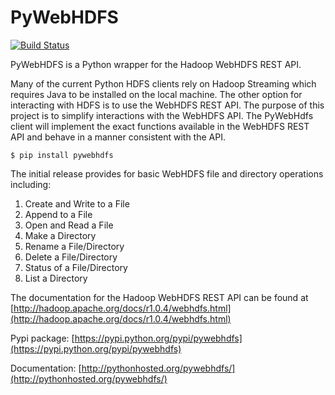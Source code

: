 # PyWebHDFS

[![Build Status](https://travis-ci.org/pywebhdfs/pywebhdfs.svg?branch=master)](https://travis-ci.org/pywebhdfs/pywebhdfs)

PyWebHDFS is a Python wrapper for the Hadoop WebHDFS REST API.

Many of the current Python HDFS clients rely on Hadoop Streaming which requires Java to be installed on the local machine. The other option for interacting with HDFS is to use the WebHDFS REST API.  The purpose of this project is to simplify interactions with the WebHDFS API.  The PyWebHdfs client will implement the exact functions available in the WebHDFS REST API and behave in a manner consistent with the API.

```
$ pip install pywebhdfs
```

The initial release provides for basic WebHDFS file and directory operations including:

1.  Create and Write to a File
2.  Append to a File
3.  Open and Read a File
4.  Make a Directory
5.  Rename a File/Directory
6.  Delete a File/Directory
7.  Status of a File/Directory
8.  List a Directory

The documentation for the Hadoop WebHDFS REST API can be found at [http://hadoop.apache.org/docs/r1.0.4/webhdfs.html](http://hadoop.apache.org/docs/r1.0.4/webhdfs.html)

Pypi package: [https://pypi.python.org/pypi/pywebhdfs](https://pypi.python.org/pypi/pywebhdfs)

Documentation: [http://pythonhosted.org/pywebhdfs/](http://pythonhosted.org/pywebhdfs/)
